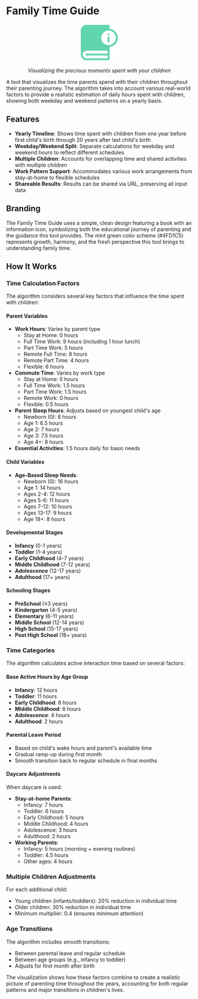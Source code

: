 # Family Time Guide

<div align="center">
  <img src="logo.png" alt="Family Time Guide Logo" width="100" height="100">
  <p><em>Visualizing the precious moments spent with your children</em></p>
</div>

A tool that visualizes the time parents spend with their children throughout their parenting journey. The algorithm takes into account various real-world factors to provide a realistic estimation of daily hours spent with children, showing both weekday and weekend patterns on a yearly basis.

## Features

- **Yearly Timeline**: Shows time spent with children from one year before first child's birth through 20 years after last child's birth
- **Weekday/Weekend Split**: Separate calculations for weekday and weekend hours to reflect different schedules
- **Multiple Children**: Accounts for overlapping time and shared activities with multiple children
- **Work Pattern Support**: Accommodates various work arrangements from stay-at-home to flexible schedules
- **Shareable Results**: Results can be shared via URL, preserving all input data

## Branding

The Family Time Guide uses a simple, clean design featuring a book with an information icon, symbolizing both the educational journey of parenting and the guidance this tool provides. The mint green color scheme (#4FD1C5) represents growth, harmony, and the fresh perspective this tool brings to understanding family time.

## How It Works

### Time Calculation Factors

The algorithm considers several key factors that influence the time spent with children:

#### Parent Variables
- **Work Hours**: Varies by parent type
  - Stay at Home: 0 hours
  - Full Time Work: 9 hours (including 1 hour lunch)
  - Part Time Work: 5 hours
  - Remote Full Time: 8 hours
  - Remote Part Time: 4 hours
  - Flexible: 6 hours
- **Commute Time**: Varies by work type
  - Stay at Home: 0 hours
  - Full Time Work: 1.5 hours
  - Part Time Work: 1.5 hours
  - Remote Work: 0 hours
  - Flexible: 0.5 hours
- **Parent Sleep Hours**: Adjusts based on youngest child's age
  - Newborn (0): 6 hours
  - Age 1: 6.5 hours
  - Age 2: 7 hours
  - Age 3: 7.5 hours
  - Age 4+: 8 hours
- **Essential Activities**: 1.5 hours daily for basic needs

#### Child Variables
- **Age-Based Sleep Needs**:
  - Newborn (0): 16 hours
  - Age 1: 14 hours
  - Ages 2-4: 12 hours
  - Ages 5-6: 11 hours
  - Ages 7-12: 10 hours
  - Ages 13-17: 9 hours
  - Age 18+: 8 hours

#### Developmental Stages
- **Infancy** (0-1 years)
- **Toddler** (1-4 years)
- **Early Childhood** (4-7 years)
- **Middle Childhood** (7-12 years)
- **Adolescence** (12-17 years)
- **Adulthood** (17+ years)

#### Schooling Stages
- **PreSchool** (≤3 years)
- **Kindergarten** (4-5 years)
- **Elementary** (6-11 years)
- **Middle School** (12-14 years)
- **High School** (15-17 years)
- **Post High School** (18+ years)

### Time Categories

The algorithm calculates active interaction time based on several factors:

#### Base Active Hours by Age Group
- **Infancy**: 12 hours
- **Toddler**: 11 hours
- **Early Childhood**: 8 hours
- **Middle Childhood**: 6 hours
- **Adolescence**: 4 hours
- **Adulthood**: 2 hours

#### Parental Leave Period
- Based on child's wake hours and parent's available time
- Gradual ramp-up during first month
- Smooth transition back to regular schedule in final months

#### Daycare Adjustments
When daycare is used:
- **Stay-at-home Parents**:
  - Infancy: 7 hours
  - Toddler: 6 hours
  - Early Childhood: 5 hours
  - Middle Childhood: 4 hours
  - Adolescence: 3 hours
  - Adulthood: 2 hours
- **Working Parents**:
  - Infancy: 5 hours (morning + evening routines)
  - Toddler: 4.5 hours
  - Other ages: 4 hours

### Multiple Children Adjustments

For each additional child:
- Young children (infants/toddlers): 20% reduction in individual time
- Older children: 30% reduction in individual time
- Minimum multiplier: 0.4 (ensures minimum attention)

### Age Transitions

The algorithm includes smooth transitions:
- Between parental leave and regular schedule
- Between age groups (e.g., infancy to toddler)
- Adjusts for first month after birth

The visualization shows how these factors combine to create a realistic picture of parenting time throughout the years, accounting for both regular patterns and major transitions in children's lives. 
